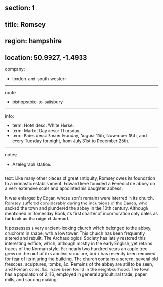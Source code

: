 ﻿section: 1
----
title: Romsey
----
region: hampshire
----
location: 50.9927, -1.4933
----
company:
- london-and-south-western
----
route:
- bishopstoke-to-salisbury
----
info:
- term: Hotel
  desc: White Horse.
- term: Market Day
  desc: Thursday.
- term: Fates
  desc: Easter Monday, August 16th, November 18th, and every Tuesday fortnight, from July 31st to December 25th.
----
notes:
- A telegraph station.
----
text: Like many other places of great antiquity, Romsey owes its foundation to a monastic establishment. Edward here founded a Benedictine abbey on a very extensive scale and appointed his daughter abbess.

It was enlarged by Edgar, whose son's remains were interred in its church. Romsey suffered considerably during the incursions of the Danes, who sacked the town and plundered the abbey in the 10th century. Although mentioned in Domesday Book, its first charter of incorporation only dates as far back as the reign of James I.

It possesses a very ancient-looking church which belonged to the abbey, cruciform in shape, with a low tower. This church has been frequently altered and rebuilt. The Archaeological Society has lately restored this interesting edifice, which, although mostly in the early English, yet retains traces of the Norman style. For nearly two hundred years an apple tree grew on the roof of this ancient structure, but it has recently been removed for fear of its injuring the building. The church contains a screen, several old frescoes, sculptures, tombs, &c. Remains of the abbey are still to be seen, and Roman coins, &c., have been found in the neighbourhood. The town has a population of 2,116, employed in general agricultural trade, paper mills, and sacking making.
